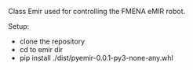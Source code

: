 Class Emir used for controlling the FMENA eMIR robot.

Setup:
- clone the repository
- cd to emir dir
- pip install ./dist/pyemir-0.0.1-py3-none-any.whl